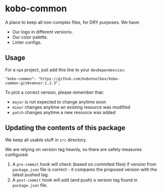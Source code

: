 # kobo-common

A place to keep all non-complex files, for DRY purposes. We have:

- Our logo in different versions.
- Our color palette.
- Linter configs.

## Usage

For a `npm` project, just add this line to your `devDependencies`:

```
"kobo-common": "https://github.com/kobotoolbox/kobo-common.git#semver:1.2.3",
```

To pick a correct version, please remember that:

- `major` is not expected to change anytime soon
- `minor` changes anytime an existing resource was modified
- `patch` changes anytime a new resource was added

## Updating the contents of this package

We keep all usable stuff in `src` directory.

We are relying on version tag heavily, so there are safety measures configured:

1. A `pre-commit` hook will check (based on commited files) if version from `package.json` file is correct - it compares the proposed version with the latest pushed tag.
2. A `post-commit` hook will add (and push) a version tag found in `package.json` file.
